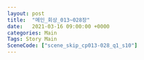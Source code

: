 ```yaml
---
layout: post
title:  "메인_회상_013~028장"
date:   2021-03-16 09:00:00 +0000
categories: Main
Tags: Story Main
SceneCode: ["scene_skip_cp013-028_q1_s10"]
---
```

